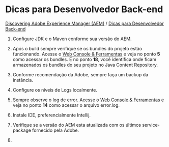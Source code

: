 Dicas para Desenvolvedor Back-end
=========

[Discovering Adobe Experience Manager (AEM)](README.md) / [Dicas para Desenvolvedor Back-end](dicas-para-desenvolvedor-back-end.md)

1. Configure JDK e o Maven conforme sua versão do AEM.

2. Após o build sempre verifique se os bundles do projeto estão funcionando. Acesse o [Web Console & Ferramentas](web-console-e-ferramentas.md) e veja no ponto **5** como acessar os bundles. E no ponto **18**, você identifica onde ficam armazenados os bundles do seu projeto no Java Content Repository.

3. Conforme recomendação da Adobe, sempre faça um backup da instância. 

4. Configure os níveis de Logs localmente.

5. Sempre observe o log de error. Acesse o [Web Console & Ferramentas](web-console-e-ferramentas.md) e veja no ponto **14** como acessar o arquivo error.log.

6. Instale IDE, preferencialmente Intellij.

7. Verifique se a versão do AEM esta atualizada com os últimos service-package fornecido pela Adobe.

8. 
